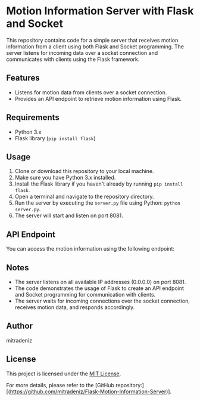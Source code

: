 # Motion Information Server with Flask and Socket

This repository contains code for a simple server that receives motion information from a client using both Flask and Socket programming. The server listens for incoming data over a socket connection and communicates with clients using the Flask framework.

## Features

- Listens for motion data from clients over a socket connection.
- Provides an API endpoint to retrieve motion information using Flask.

## Requirements

- Python 3.x
- Flask library (`pip install flask`)

## Usage

1. Clone or download this repository to your local machine.
2. Make sure you have Python 3.x installed.
3. Install the Flask library if you haven't already by running `pip install flask`.
4. Open a terminal and navigate to the repository directory.
5. Run the server by executing the `server.py` file using Python: `python server.py`.
6. The server will start and listen on port 8081.

## API Endpoint

You can access the motion information using the following endpoint:


## Notes

- The server listens on all available IP addresses (0.0.0.0) on port 8081.
- The code demonstrates the usage of Flask to create an API endpoint and Socket programming for communication with clients.
- The server waits for incoming connections over the socket connection, receives motion data, and responds accordingly.

## Author

mitradeniz

## License

This project is licensed under the [MIT License](LICENSE).

For more details, please refer to the [GitHub repository:] [(https://github.com/mitradeniz/Flask-Motion-Information-Server)].

